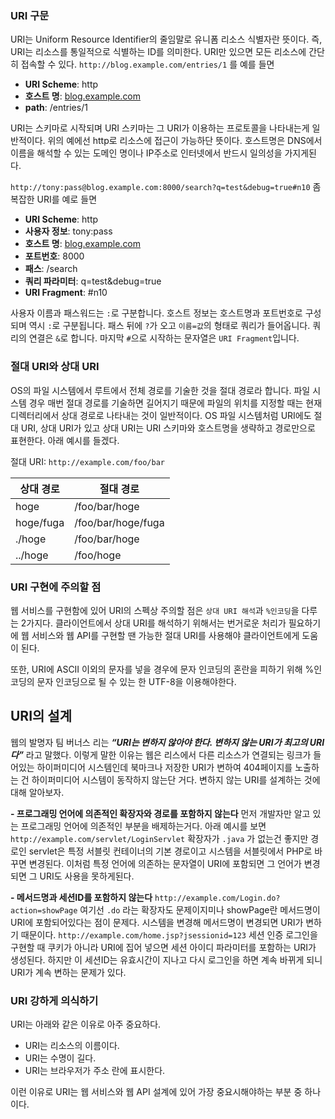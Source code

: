 ### URI 구문

URI는 Uniform Resource Identifier의 줄임말로 유니폼 리소스 식별자란 뜻이다. 즉, URI는 리소스를 통일적으로 식별하는 ID를 의미한다. URI만 있으면 모든 리소스에 간단히 접속할 수 있다. `http://blog.example.com/entries/1` 를 예를 들면

- **URI Scheme**: http
- **호스트 명**: [blog.example.com](http://blog.example.com)
- **path**: /entries/1

URI는 스키마로 시작되며 URI 스키마는 그 URI가 이용하는 프로토콜을 나타내는게 일반적이다. 위의 예에선 http로 리소스에 접근이 가능하단 뜻이다. 호스트명은 DNS에서 이름을 해석할 수 있는 도메인 명이나 IP주소로 인터넷에서 반드시 일의성을 가지게된다.

`http://tony:pass@blog.example.com:8000/search?q=test&debug=true#n10` 좀 복잡한 URI를 예로 들면

- **URI Scheme**: http
- **사용자 정보**: tony:pass
- **호스트 명**: [blog.example.com](http://blog.example.com)
- **포트번호**: 8000
- **패스**: /search
- **쿼리 파라미터**: q=test&debug=true
- **URI Fragment**: #n10

사용자 이름과 패스워드는 `:`로 구분합니다. 호스트 정보는 호스트명과 포트번호로 구성되며 역시 `:`로 구분됩니다. 패스 뒤에 `?`가 오고 `이름=값`의 형태로 쿼리가 들어옵니다. 쿼리의 연결은 `&`로 합니다. 마지막 `#`으로 시작하는 문자열은 `URI Fragment`입니다.

### 절대 URI와 상대 URI

OS의 파일 시스템에서 루트에서 전체 경로를 기술한 것을 절대 경로라 합니다. 파일 시스템 경우 매번 절대 경로를 기술하면 길어지기 때문에 파일의 위치를 지정할 때는 현재 디렉터리에서 상대 경로로 나타내는 것이 일반적이다. OS 파일 시스템처럼 URI에도 절대 URI, 상대 URI가 있고 상대 URI는 URI 스키마와 호스트명을 생략하고 경로만으로 표현한다. 아래 예시를 들겠다.

절대 URI: `http://example.com/foo/bar`

|상대 경로|절대 경로|
|---|---|
|hoge|/foo/bar/hoge|
|hoge/fuga|/foo/bar/hoge/fuga|
|./hoge|/foo/bar/hoge|
|../hoge|/foo/hoge|

### URI 구현에 주의할 점

웹 서비스를 구현함에 있어 URI의 스펙상 주의할 점은 `상대 URI 해석`과 `%인코딩`을 다루는 2가지다. 클라이언트에서 상대 URI를 해석하기 위해서는 번거로운 처리가 필요하기에 웹 서비스와 웹 API를 구현할 땐 가능한 절대 URI를 사용해야 클라이언트에게 도움이 된다.

또한, URI에 ASCII 이외의 문자를 넣을 경우에 문자 인코딩의 혼란을 피하기 위해 %인코딩의 문자 인코딩으로 될 수 있는 한 UTF-8을 이용해야한다.

## URI의 설계

웹의 발명자 팀 버너스 리는 _**“URI는 변하지 않아야 한다. 변하지 않는 URI가 최고의 URI다”**_ 라고 말했다. 이렇게 말한 이유는 웹은 리스에서 다른 리소스가 연결되는 링크가 들어있는 하이퍼미디어 시스템인데 북마크나 저장한 URI가 변하여 404페이지를 노출하는 건 하이퍼미디어 시스템이 동작하지 않는단 거다. 변하지 않는 URI를 설계하는 것에 대해 알아보자.

**- 프로그래밍 언어에 의존적인 확장자와 경로를 포함하지 않는다** 먼저 개발자만 알고 있는 프로그래밍 언어에 의존적인 부분을 배제하는거다. 아래 예시를 보면 `http://example.com/servlet/LoginServlet` 확장자가 `.java` 가 없는건 좋지만 경로인 servlet은 특정 서블릿 컨테이너의 기본 경로이고 시스템을 서블릿에서 PHP로 바꾸면 변경된다. 이처럼 특정 언어에 의존하는 문자열이 URI에 포함되면 그 언어가 변경되면 그 URI도 사용을 못하게된다.

**- 메서드명과 세션ID를 포함하지 않는다** `http://example.com/Login.do?action=showPage` 여기선 `.do` 라는 확장자도 문제이지미나 showPage란 메서드명이 URI에 포함되어있다는 점이 문제다. 시스템을 변경해 메서드명이 변경되면 URI가 변하기 때문이다. `http://example.com/home.jsp?jsessionid=123` 세션 인증 로그인을 구현할 때 쿠키가 아니라 URI에 집어 넣으면 세션 아이디 파라미터를 포함하는 URI가 생성된다. 하지만 이 세션ID는 유효시간이 지나고 다시 로그인을 하면 계속 바뀌게 되니 URI가 계속 변하는 문제가 있다.

### URI 강하게 의식하기

URI는 아래와 같은 이유로 아주 중요하다.

- URI는 리소스의 이름이다.
- URI는 수명이 길다.
- URI는 브라우저가 주소 란에 표시한다.

이런 이유로 URI는 웹 서비스와 웹 API 설계에 있어 가장 중요시해야하는 부분 중 하나이다.